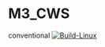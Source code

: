 # M3_CWS
conventional
[![Build-Linux](https://github.com/pallavi9019/M3_CWS/actions/workflows/main.yml/badge.svg)](https://github.com/pallavi9019/M3_CWS/actions/workflows/main.yml)
